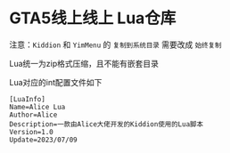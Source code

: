 # GTA5线上线上 Lua仓库

注意：`Kiddion` 和 `YimMenu` 的 `复制到系统目录` 需要改成 `始终复制`

Lua统一为zip格式压缩，且不能有嵌套目录

Lua对应的int配置文件如下

```
[LuaInfo]
Name=Alice Lua
Author=Alice
Description=一款由Alice大佬开发的Kiddion使用的Lua脚本
Version=1.0
Update=2023/07/09
```
